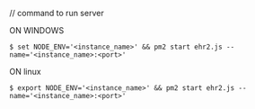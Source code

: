 // command to run server

ON WINDOWS
```shell
$ set NODE_ENV='<instance_name>' && pm2 start ehr2.js --name='<instance_name>:<port>'
```
ON linux
```shell
$ export NODE_ENV='<instance_name>' && pm2 start ehr2.js --name='<instance_name>:<port>'
```